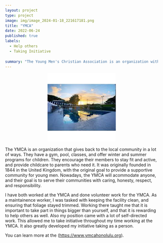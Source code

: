 ```yaml
---
layout: project
type: project
image: img/image_2024-01-18_221617181.png
title: "YMCA"
date: 2022-06-24
published: true
labels:
  - Help others
  - Taking Initiative

summary: "The Young Men's Christian Association is an organization with the goal of giving people from all walks of life to reach their full potential with dignity." 
---
```


<div style="text-align: center;">
  <img class="img-fluid" src="../img/ymcapic.jpg" style="max-width: 80%;" />
</div>

The YMCA is an organization that gives back to the local community in a lot of ways. They have a gym, pool, classes, and offer winter and summer programs for children. They encourage their members to stay fit and active, and provide childcare to parents who need it. It was originally founded in 1844 in the United Kingdom, with the original goal to provide a supportive community for young men. Nowadays, the YMCA will acommodate anyone, and their goal is to serve their communities with caring, honesty, respect, and responsibility. 

I have both worked at the YMCA and done volunteer work for the YMCA. As a maintainence worker, I was tasked with keeping the facility clean, and ensuring that foliage stayed trimmed. Working there taught me that it is important to take part in things bigger than yourself, and that it is rewarding to help others as well. Also my position came with a lot of self-directed work. This allowed me to take initiative throughout my time working at the YMCA. It also greatly developed my initiative taking as a person. 

You can learn more at the (https://www.ymcahonolulu.org).
